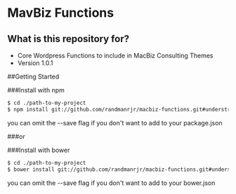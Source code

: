 # MavBiz Functions #

## What is this repository for? ##

* Core Wordpress Functions to include in MacBiz Consulting Themes
* Version 1.0.1

##Getting Started

###Install with npm
```bash
$ cd ./path-to-my-project
$ npm install git://github.com/randmanrjr/macbiz-functions.git#understrap --save
```
you can omit the --save flag if you don't want to add to your package.json

###or

###Install with bower
```bash
$ cd ./path-to-my-project
$ bower install git://github.com/randmanrjr/macbiz-functions.git#understrap --save
```
you can omit the --save flag if you don't want to add to your bower.json
